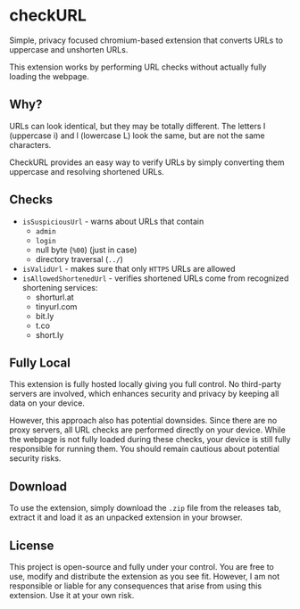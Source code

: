 # checkURL

Simple, privacy focused chromium-based extension that converts URLs to uppercase and unshorten URLs.

This extension works by performing URL checks without actually fully loading the webpage.

## Why?

URLs can look identical, but they may be totally different. The letters I (uppercase i) and l (lowercase L) look the same, but are not the same characters.

CheckURL provides an easy way to verify URLs by simply converting them uppercase and resolving shortened URLs.

## Checks

- `isSuspiciousUrl` - warns about URLs that contain
  - `admin`
  - `login`
  - null byte (`%00`) (just in case)
  - directory traversal (`../`)
- `isValidUrl` - makes sure that only `HTTPS` URLs are allowed
- `isAllowedShortenedUrl` - verifies shortened URLs come from recognized shortening services:
  - shorturl.at
  - tinyurl.com
  - bit.ly
  - t.co
  - short.ly

## Fully Local

This extension is fully hosted locally giving you full control. No third-party servers are involved, which enhances security and privacy by keeping all data on your device.

However, this approach also has potential downsides. Since there are no proxy servers, all URL checks are performed directly on your device. While the webpage is not fully loaded
during these checks, your device is still fully responsible for running them. You should remain cautious about potential security risks.

## Download

To use the extension, simply download the `.zip` file from the releases tab, extract it and load it as an unpacked extension in your browser.

## License

This project is open-source and fully under your control. You are free to use, modify and distribute the extension as you see fit.
However, I am not responsible or liable for any consequences that arise from using this extension. Use it at your own risk.
